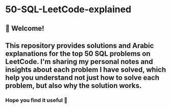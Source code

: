 # 50-SQL-LeetCode-explained
## 👋 Welcome!

This repository provides solutions and Arabic explanations for the top 50 SQL problems on LeetCode.
I'm sharing my personal notes and insights about each problem I have solved, which help you understand not just how to solve each problem, but also why the solution works.
---
### Hope you find it useful 💖
